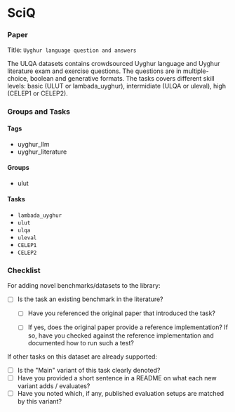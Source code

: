 # SciQ

### Paper

Title: `Uyghur language question and answers`

The ULQA datasets contains crowdsourced Uyghur language and Uyghur literature exam and exercise questions. The questions are in multiple-choice, boolean and generative formats. The tasks covers different skill levels: basic (ULUT or lambada_uyghur), intermidiate (ULQA or uleval), high (CELEP1 or CELEP2).  


### Groups and Tasks

#### Tags

* uyghur_llm
* uyghur_literature

#### Groups

* ulut

#### Tasks

* `lambada_uyghur`
* `ulut`
* `ulqa`
* `uleval`
* `CELEP1`
* `CELEP2`

### Checklist

For adding novel benchmarks/datasets to the library:
* [ ] Is the task an existing benchmark in the literature?
  * [ ] Have you referenced the original paper that introduced the task?
  * [ ] If yes, does the original paper provide a reference implementation? If so, have you checked against the reference implementation and documented how to run such a test?


If other tasks on this dataset are already supported:
* [ ] Is the "Main" variant of this task clearly denoted?
* [ ] Have you provided a short sentence in a README on what each new variant adds / evaluates?
* [ ] Have you noted which, if any, published evaluation setups are matched by this variant?
